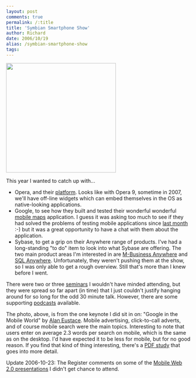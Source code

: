 ```yaml
---
layout: post
comments: true
permalink: /:title
title: 'Symbian Smartphone Show'
author: Richard
date: 2006/10/19
alias: /symbian-smartphone-show
tags:
---
```


<a href="http://d6y.trovebox.com/p/9e"><img src="http://awesomeness.openphoto.me/custom/201207/543d07-2007.11.20.11.34.29-2049224269_870x550.jpg" height="300" /></a>

This year I wanted to catch up with...

-   Opera, and their [platform][]. Looks like with Opera 9, sometime in
2007, we'll have off-line widgets which can embed themselves in the
OS as native-looking applications.
-   Google, to see how they built and tested their wonderful wonderful
[mobile maps][] application. I guess it was asking too much to see
if they had solved the problems of testing mobile applications since
[last month][] :-) but it was a great opportunity to have a chat
with them about the application.
-   Sybase, to get a grip on their Anywhere range of products. I've had
a long-standing "to do" item to look into what Sybase are offering.
The two main product areas I'm interested in are [M-Business
Anywhere][] and [SQL Anywhere][]. Unfortunately, they weren't
pushing them at the show, so I was only able to get a rough
overview. Still that's more than I knew before I went.

There were two or three [seminars][] I wouldn't have minded attending,
but they were spread so far apart (in time) that I just couldn't justify
hanging around for so long for the odd 30 minute talk. However, there
are some supporting [podcasts][] available.

The photo, above, is from the one keynote I did sit in on: "Google in
the Mobile World" by [Alan Eustace][]. Mobile advertising, click-to-call
adverts, and of course mobile search were the main topics. Interesting
to note that users enter on average 2.3 words per search on mobile,
which is the same as on the desktop. I'd have expected it to be less for
mobile, but for no good reason. If you find that kind of thing
interesting, there's a [PDF study][] that goes into more detail.

Update 2006-10-23: The Register comments on some of the [Mobile Web 2.0 presentations][] I didn't get chance to attend.


  [Symbian Smartphone Show]: http://www.symbiansmartphoneshow.com
  [platform]: http://www.opera.com/products/mobile/platform/
  [mobile maps]: http://www.google.com/gmm/index.html
  [last month]: http://blog.spiralarm.com/richard/2006/09/google-ltac.html
  [M-Business Anywhere]: http://www.sybase.com/products/mobilesolutions/m-businessanywhere
  [SQL Anywhere]: http://www.sybase.com/products/mobilesolutions/sqlanywhere
  [seminars]: http://www.symbiansmartphoneshow.com/2006/default.asp?page=sem
  [podcasts]: http://www.symbian.com/smartphoneradio/
  [Alan Eustace]: http://www.google.com/corporate/execs.html#alan
  [PDF study]: http://www1.cs.columbia.edu/~mkamvar/publications/CHI_06.pdf
  [Mobile Web 2.0 presentations]: http://www.theregister.co.uk/2006/10/19/web20_vs_mobiles/print.html

